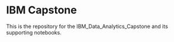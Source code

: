# IBM Capstone
This is the repository for the IBM_Data_Analytics_Capstone and its supporting notebooks.
